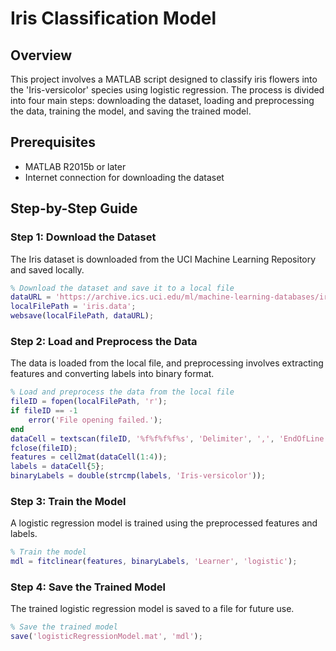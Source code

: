 # Iris Classification Model

## Overview

This project involves a MATLAB script designed to classify iris flowers into the 'Iris-versicolor' species using logistic regression. The process is divided into four main steps: downloading the dataset, loading and preprocessing the data, training the model, and saving the trained model.

## Prerequisites

- MATLAB R2015b or later
- Internet connection for downloading the dataset

## Step-by-Step Guide

### Step 1: Download the Dataset

The Iris dataset is downloaded from the UCI Machine Learning Repository and saved locally.

```matlab
% Download the dataset and save it to a local file
dataURL = 'https://archive.ics.uci.edu/ml/machine-learning-databases/iris/iris.data';
localFilePath = 'iris.data';
websave(localFilePath, dataURL);
```

### Step 2: Load and Preprocess the Data

The data is loaded from the local file, and preprocessing involves extracting features and converting labels into binary format.
```matlab
% Load and preprocess the data from the local file
fileID = fopen(localFilePath, 'r');
if fileID == -1
    error('File opening failed.');
end
dataCell = textscan(fileID, '%f%f%f%f%s', 'Delimiter', ',', 'EndOfLine', '\n');
fclose(fileID);
features = cell2mat(dataCell(1:4));
labels = dataCell{5};
binaryLabels = double(strcmp(labels, 'Iris-versicolor'));
```

### Step 3: Train the Model
A logistic regression model is trained using the preprocessed features and labels.
```matlab
% Train the model
mdl = fitclinear(features, binaryLabels, 'Learner', 'logistic');
```

### Step 4: Save the Trained Model
The trained logistic regression model is saved to a file for future use.
```matlab
% Save the trained model
save('logisticRegressionModel.mat', 'mdl');
```
